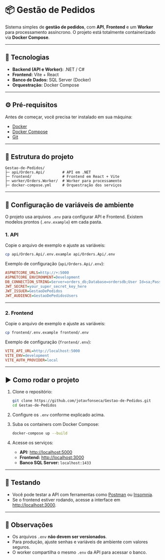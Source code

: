 # 📦 Gestão de Pedidos

Sistema simples de **gestão de pedidos**, com **API**, **Frontend** e um **Worker** para processamento assíncrono.
O projeto está totalmente containerizado via **Docker Compose**.

---

## 🚀 Tecnologias

* **Backend (API e Worker):** .NET / C#
* **Frontend:** Vite + React
* **Banco de Dados:** SQL Server (Docker)
* **Orquestração:** Docker Compose

---

## ⚙️ Pré-requisitos

Antes de começar, você precisa ter instalado em sua máquina:

* [Docker](https://docs.docker.com/get-docker/)
* [Docker Compose](https://docs.docker.com/compose/install/)
* [Git](https://git-scm.com/downloads)

---

## 📂 Estrutura do projeto

```
Gestao-de-Pedidos/
├─ api/Orders.Api/        # API em .NET
├─ frontend/              # Frontend em React + Vite
├─ worker/Orders.Worker/  # Worker para processamento
├─ docker-compose.yml     # Orquestração dos serviços
```

---

## 🔑 Configuração de variáveis de ambiente

O projeto usa arquivos `.env` para configurar API e Frontend.
Existem modelos prontos (`.env.example`) em cada pasta.

### 1. API

Copie o arquivo de exemplo e ajuste as variáveis:

```bash
cp api/Orders.Api/.env.example api/Orders.Api/.env
```

Exemplo de configuração (`api/Orders.Api/.env`):

```ini
ASPNETCORE_URLS=http://+:5000
ASPNETCORE_ENVIRONMENT=Development
DB_CONNECTION_STRING=Server=orders_db;Database=ordersdb;User Id=sa;Password=YourPassword123;
JWT_SECRET=your_super_secret_key_here
JWT_ISSUER=GestaoDePedidos
JWT_AUDIENCE=GestaoDePedidosUsers
```

---

### 2. Frontend

Copie o arquivo de exemplo e ajuste as variáveis:

```bash
cp frontend/.env.example frontend/.env
```

Exemplo de configuração (`frontend/.env`):

```ini
VITE_API_URL=http://localhost:5000
VITE_ENV=development
VITE_AUTH_PROVIDER=local
```

---

## ▶️ Como rodar o projeto

1. Clone o repositório:

   ```bash
   git clone https://github.com/jotavfonseca/Gestao-de-Pedidos.git
   cd Gestao-de-Pedidos
   ```

2. Configure os `.env` conforme explicado acima.

3. Suba os containers com Docker Compose:

   ```bash
   docker-compose up --build
   ```

4. Acesse os serviços:

   * **API:** [http://localhost:5000](http://localhost:5000)
   * **Frontend:** [http://localhost:3000](http://localhost:3000)
   * **Banco SQL Server:** `localhost:1433`

---

## 🧪 Testando

* Você pode testar a API com ferramentas como [Postman](https://www.postman.com/) ou [Insomnia](https://insomnia.rest/).
* Se o frontend estiver rodando, acesse a interface em [http://localhost:3000](http://localhost:3000).

---

## 📌 Observações

* Os arquivos `.env` **não devem ser versionados**.
* Para produção, ajuste senhas e variáveis de ambiente com valores seguros.
* O worker compartilha o mesmo `.env` da API para acessar o banco.

